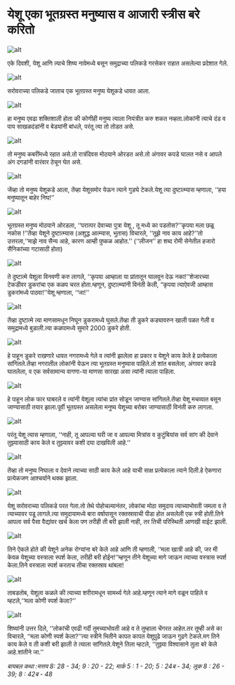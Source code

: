 # ‌‌‌येशू एका भूतग्रस्त मनुष्यास व आजारी स्त्रीस बरे करितो

![alt](https://cdn.door43.org/obs/jpg/360px/obs-en-32-01.jpg)

‌‌‌एके दिवशी, येशू आणि त्याचे शिष्य नावेमध्ये बसून समुद्राच्या पलिकडे गरसेकर राहात असलेल्या प्रदेशात गेले.

![alt](https://cdn.door43.org/obs/jpg/360px/obs-en-32-02.jpg)

‌‌‌सरोवराच्या पलिकडे जाताच एक भूतग्रस्त मनुष्य येशूकडे धावत आला.

![alt](https://cdn.door43.org/obs/jpg/360px/obs-en-32-03.jpg)

‌‌‌हा मनुष्य एवढा शक्तिशाली होता की कोणीही मनुष्य त्याला नियंत्रीत करु शकत नव्हता.‌‌‌लोकांनी त्याचे दंड व पाय साखळदंडांनी व बेडयांनी बांधले, परंतू त्या तो तोडत असे.

![alt](https://cdn.door43.org/obs/jpg/360px/obs-en-32-04.jpg)

‌‌‌तो मनुष्य कबरींमध्ये रहात असे.‌‌‌तो रात्रंदिवस मोठयाने ओरडत असे.‌‌‌तो अंगावर कपडे घालत नसे व आपले अंग दगडांनी वारंवार ठेचून घेत असे.

![alt](https://cdn.door43.org/obs/jpg/360px/obs-en-32-05.jpg)

‌‌‌जेंव्हा तो मनुष्य येशूकडे आला, तेंव्हा येशूसमोर येऊन त्याने गुडघे टेकले.‌‌‌येशू त्या दुष्टात्म्यास म्हणाला, ‘‘हया मनुष्यातून बाहेर निघ!’’

![alt](https://cdn.door43.org/obs/jpg/360px/obs-en-32-06.jpg)

‌‌‌भूतग्रस्त मनुष्य मोठयाने ओरडला, ‘‘परात्पर देवाच्या पुत्रा येशू , तू मध्ये का पडतोस?’’‌‌‌कृपया मला छळू नकोस !’’‌‌‌तेंव्हा येशूने दुष्टात्म्यास (अशुद्ध आत्म्यास, भुतास) विचारले, ‘‘तूझे नाव काय आहे?’’‌‌‌तो उत्तरला,‘‘माझे नाव सैन्य आहे, कारण आम्ही पुष्कळ आहोत.’’ (‘‘लीजन’’ हा शब्द रोमी सेनेतील हजारो सैनिकांच्या गटासाठी होता)

![alt](https://cdn.door43.org/obs/jpg/360px/obs-en-32-07.jpg)

‌‌‌ते दुष्टात्मे येशूला विनवणी करु लागले, ‘‘कृपया आम्हाला या प्रांतातून घालवून देऊ नका!’’‌‌‌शेजारच्या टेकडीवर डुकरांचा एक कळप चरत होता.‌‌‌म्हणून, दुष्टात्म्यांनी विनंती केली, “कृपया त्याऐवजी आम्हास डुकरांमध्ये पाठवा!’’‌‌‌येशू म्हणाला, ‘‘जा!’’

![alt](https://cdn.door43.org/obs/jpg/360px/obs-en-32-08.jpg)

‌‌‌तेंव्हा दुष्टात्मे त्या माणसामधून निघून डुकरामध्ये घुसले.‌‌‌तेंव्हा ती डुकरे कड्यावरुन खाली पळत गेली व समुद्रामध्ये बुडाली.‌‌‌त्या कळपामध्ये सुमारे 2000 डुकरे होती.

![alt](https://cdn.door43.org/obs/jpg/360px/obs-en-32-09.jpg)

‌‌‌हे पाहून डुकरे राखणारे धावत नगरामध्ये गेले व त्यांनी झालेला हा प्रकार व येशूने काय केले हे प्रत्येकाला सांगितले.‌‌‌तेंव्हा नगरातील लोकांनी येऊन त्या भूतग्रस्त मनुष्यास पाहिले.‌‌‌तो शांत बसलेला, अंगावर कपडे घातलेला, व एक सर्वसामान्य वागणा-या माणसा सारखा  असा त्यांनी त्याला पाहिला.

![alt](https://cdn.door43.org/obs/jpg/360px/obs-en-32-10.jpg)

‌‌‌हे पाहून लोक फार घाबरले व त्यांनी येशूला त्यांचा प्रांत सोडून जाण्यास सांगितले.‌‌‌तेंव्हा येशू मचव्यात बसून जाण्यासाठी तयार झाला.‌‌‌पूर्वी भूतग्रस्त असलेला मनुष्य येशूच्या बरोबर जाण्यासाठी विनंती करु लागला.

![alt](https://cdn.door43.org/obs/jpg/360px/obs-en-32-11.jpg)

‌‌‌परंतू येशू त्यास म्हणाला, ‘‘नाही, तू आपल्या घरी जा व आपल्या मित्रांस व कुटुंबियांस सर्व सांग की देवाने तुझ्यासाठी काय केले व तुझ्यावर कशी दया दाखविली आहे.’’

![alt](https://cdn.door43.org/obs/jpg/360px/obs-en-32-12.jpg)

‌‌‌तेंव्हा तो मनुष्य निघाला व देवाने त्याच्या साठी काय केले आहे याची साक्ष प्रत्येकाला त्याने दिली.‌‌‌हे ऐकणारा प्रत्येकजण आश्चर्याने थक्क झाला.

![alt](https://cdn.door43.org/obs/jpg/360px/obs-en-32-13.jpg)

‌‌‌येशू सरोवराच्या पलिकडे परत गेला.‌‌‌तो तेथे पोहोचल्यानंतर, लोकांचा मोठा समुदाय त्याच्याभोवती जमला व ते त्याच्यावर पडू लागले.‌‌‌त्या समुदायामध्ये बारा वर्षापासून रक्तस्रावाची पीडा होत असलेली एक स्त्री होती.‌‌‌तिने आपला सर्व पैसा वैद्यांवर खर्च केला पण तरीही ती बरी झाली नाही, तर तिची परिस्थिती आणखी वाईट झाली.

![alt](https://cdn.door43.org/obs/jpg/360px/obs-en-32-14.jpg)

‌‌‌तिने ऐकले होते की येशूने अनेक रोग्यांना बरे केले आहे आणि ती म्हणाली, ‘‘मला खात्री आहे की, जर मी केवळ येशूच्या वस्त्राला स्पर्श केला, तरीही बरी होईन!’’‌‌‌म्हणून तीने येशूच्या मागे जाऊन त्याच्या वस्त्रास स्पर्श केला.‌‌‌तिने वस्त्राला स्पर्श करताच तीचा रक्तस्राव थांबला!

![alt](https://cdn.door43.org/obs/jpg/360px/obs-en-32-15.jpg)

‌‌‌ताबडतोब, येशूला कळले की त्याच्या शरीरामधून सामर्थ्य गेले आहे.‌‌‌म्हणून त्याने मागे वळून पाहिले व म्हटले,‘‘मला कोणी स्पर्श केला?’’

![alt](https://cdn.door43.org/obs/jpg/360px/obs-en-32-16.jpg)

‌‌‌शिष्यांनी उत्तर दिले, ‘‘लोकांची एवढी गर्दी तुमच्याभोवती आहे व ते तुम्हाला चेंगरत आहेत.‌‌‌तर तूम्ही असे का विचारले, ‘‘मला कोणी स्पर्श केला?’’‌‌‌त्या स्त्रीने भितीने कापत कापत येशूपुढे जाऊन  गुढगे टेकले.‌‌‌मग तिने काय केले व ती कशी बरी झाली ते त्याला सांगितले.‌‌‌येशूने तिला म्हटले, ‘‘तुझ्या विश्वासाने तुला बरे केले आहे.‌‌‌शांतीने जा.’’

_बायबल कथा :‌‌‌मत्तय 8: 28 - 34; 9 : 20 - 22; मार्क 5 : 1 - 20; 5 : 24ब - 34; लूक 8 : 26 - 39; 8 : 42ब - 48_